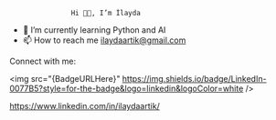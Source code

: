                    Hi 👋🏻, I’m İlayda
                   
- 🌱 I’m currently learning Python and AI
- 📫 How to reach me ilaydaartik@gmail.com

Connect with me:

<img src="{BadgeURLHere}" https://img.shields.io/badge/LinkedIn-0077B5?style=for-the-badge&logo=linkedin&logoColor=white />



https://www.linkedin.com/in/ilaydaartik/




<!---
ilaydaartik/ilaydaartik is a ✨ special ✨ repository because its `README.md` (this file) appears on your GitHub profile.
You can click the Preview link to take a look at your changes.
--->
